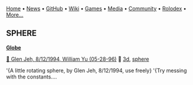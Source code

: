 [Home](https://qb64.com) • [News](news.md) • [GitHub](github.md) • [Wiki](wiki.md) • [Games](games.md) • [Media](media.md) • [Community](community.md) • [Rolodex](rolodex.md) • [More...](more.md)

## SPHERE

**[Globe](globe/index)**

[🐝 Glen Jeh, 8/12/1994, William Yu (05-28-96)](glen-jeh,-8/12/1994,-william-yu-(05-28-96)) 🔗 [3d](3d), [sphere](sphere)

'{A little rotating sphere, by Glen Jeh, 8/12/1994, use freely} '{Try messing with the constants....
